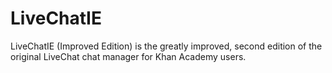 # LiveChatIE
LiveChatIE (Improved Edition) is the greatly improved, second edition of the original LiveChat chat manager for Khan Academy users.
